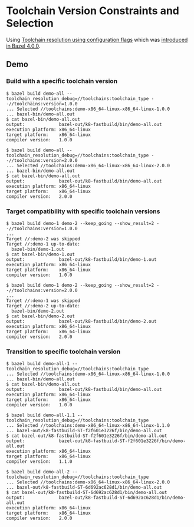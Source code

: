 # Toolchain Version Constraints and Selection

Using [Toolchain resolution using configuration flags][proposal] which was
[introduced in Bazel 4.0.0][commit].

[proposal]: https://docs.google.com/document/d/13yXhOQeMZQmlW3obyZ7fJP3sm3eVLbK3Nuk2LZjcZiU/edit?usp=sharing
[commit]: https://github.com/bazelbuild/bazel/commit/780199d619bbec2a7dd695773cc3018d4de6c1e7

## Demo

### Build with a specific toolchain version

```shell
$ bazel build demo-all --toolchain_resolution_debug=//toolchains:toolchain_type --//toolchains:version=1.0.0
... Selected //toolchains:demo-x86_64-linux-x86_64-linux-1.0.0
... bazel-bin/demo-all.out
$ cat bazel-bin/demo-all.out
output:             bazel-out/k8-fastbuild/bin/demo-all.out
execution platform: x86_64-linux
target platform:    x86_64-linux
compiler version:   1.0.0
```

```shell
$ bazel build demo-all --toolchain_resolution_debug=//toolchains:toolchain_type --//toolchains:version=2.0.0
... Selected //toolchains:demo-x86_64-linux-x86_64-linux-2.0.0
... bazel-bin/demo-all.out
$ cat bazel-bin/demo-all.out
output:             bazel-out/k8-fastbuild/bin/demo-all.out
execution platform: x86_64-linux
target platform:    x86_64-linux
compiler version:   2.0.0
```

### Target compatibility with specific toolchain versions

```shell
$ bazel build demo-1 demo-2 --keep_going --show_result=2 --//toolchains:version=1.0.0
...
Target //:demo-2 was skipped
Target //:demo-1 up-to-date:
  bazel-bin/demo-1.out
$ cat bazel-bin/demo-1.out
output:             bazel-out/k8-fastbuild/bin/demo-1.out
execution platform: x86_64-linux
target platform:    x86_64-linux
compiler version:   1.0.0
```

```shell
$ bazel build demo-1 demo-2 --keep_going --show_result=2 --//toolchains:version=2.0.0
...
Target //:demo-1 was skipped
Target //:demo-2 up-to-date:
  bazel-bin/demo-2.out
$ cat bazel-bin/demo-2.out
output:             bazel-out/k8-fastbuild/bin/demo-2.out
execution platform: x86_64-linux
target platform:    x86_64-linux
compiler version:   2.0.0
```

### Transition to specific toolchain version

```shell
$ bazel build demo-all-1 --toolchain_resolution_debug=//toolchains:toolchain_type
... Selected //toolchains:demo-x86_64-linux-x86_64-linux-1.0.0
... bazel-bin/demo-all.out
$ cat bazel-bin/demo-all.out
output:             bazel-out/k8-fastbuild/bin/demo-all.out
execution platform: x86_64-linux
target platform:    x86_64-linux
compiler version:   1.0.0
```

```shell
$ bazel build demo-all-1.1 --toolchain_resolution_debug=//toolchains:toolchain_type
... Selected //toolchains:demo-x86_64-linux-x86_64-linux-1.1.0
... bazel-out/k8-fastbuild-ST-f2f601e3226f/bin/demo-all.out
$ cat bazel-out/k8-fastbuild-ST-f2f601e3226f/bin/demo-all.out
output:             bazel-out/k8-fastbuild-ST-f2f601e3226f/bin/demo-all.out
execution platform: x86_64-linux
target platform:    x86_64-linux
compiler version:   1.1.0
```

```shell
$ bazel build demo-all-2 --toolchain_resolution_debug=//toolchains:toolchain_type
... Selected //toolchains:demo-x86_64-linux-x86_64-linux-2.0.0
... bazel-out/k8-fastbuild-ST-6d692ac628d1/bin/demo-all.out
$ cat bazel-out/k8-fastbuild-ST-6d692ac628d1/bin/demo-all.out
output:             bazel-out/k8-fastbuild-ST-6d692ac628d1/bin/demo-all.out
execution platform: x86_64-linux
target platform:    x86_64-linux
compiler version:   2.0.0
```
